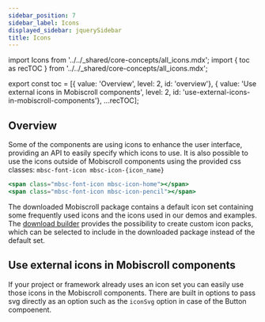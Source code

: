 ```yaml
---
sidebar_position: 7
sidebar_label: Icons
displayed_sidebar: jquerySidebar
title: Icons
---
```


import Icons from '../../_shared/core-concepts/all_icons.mdx';
import { toc as recTOC } from '../../_shared/core-concepts/all_icons.mdx';

export const toc = [{ value: 'Overview', level: 2, id: 'overview'}, { value: 'Use external icons in Mobiscroll components', level: 2, id: 'use-external-icons-in-mobiscroll-components'}, ...recTOC];

<h2 id="overview">Overview</h2>

Some of the components are using icons to enhance the user interface, providing an API to easily specify which icons to use.
It is also possible to use the icons outside of Mobiscroll components using the provided css classes: `mbsc-font-icon mbsc-icon-{icon_name}`

```jsx title="Example"
<span class="mbsc-font-icon mbsc-icon-home"></span>
<span class="mbsc-font-icon mbsc-icon-pencil"></span>
```

The downloaded Mobiscroll package contains a default icon set containing some frequently used icons and the icons used in our demos and examples. The [download builder](https://download.mobiscroll.com/) provides the possibility to create custom icon packs, which can be selected to include in the downloaded package instead of the default set.

<h2 id="use-external-icons-in-mobiscroll-components">Use external icons in Mobiscroll components</h2>

If your project or framework already uses an icon set you can easily use those icons in the Mobiscroll components. There are built in options to pass svg directly as an option such as the `iconSvg` option in case of the Button compoenent.

<Icons />